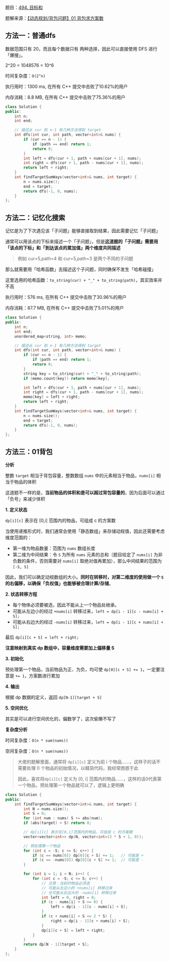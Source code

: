 题目：[494. 目标和](https://leetcode-cn.com/problems/target-sum/)

题解来源：[【动态规划/背包问题】01 背包求方案数](https://mp.weixin.qq.com/s?__biz=MzU4NDE3MTEyMA==&mid=2247488724&idx=1&sn=68b106ec37730b9ce3988195ae45ac7b&chksm=fd9cbfcbcaeb36dd59df2aa48f530b22897e20bf824e99f4d68ac09e8521b8cfc3b22bb44927&scene=178&cur_album_id=1751702161341628417#rd)

## 方法一：普通dfs

数据范围只有 20，而且每个数据只有 两种选择，因此可以直接使用 DFS 进行「爆搜」。

2^20 = 1048576 = 10^6

时间复杂度：`O(2^n)`

执行用时：1300 ms, 在所有 C++ 提交中击败了10.62%的用户

内存消耗：8.8 MB, 在所有 C++ 提交中击败了75.36%的用户

```c++
class Solution {
public:
    int n;
    int end;

    // 描述从 cur 到 n-1 有几种方法得到 target
    int dfs(int cur, int path, vector<int>& nums) {
        if (cur == n - 1) {
            if (path == end) return 1;
            return 0;
        }
        int left = dfs(cur + 1, path + nums[cur + 1], nums);
        int right = dfs(cur + 1, path - nums[cur + 1], nums);
        return left + right;
    }
    int findTargetSumWays(vector<int>& nums, int target) {
        n = nums.size();
        end = target;
        return dfs(-1, 0, nums);
    }
};
```

## 方法二：记忆化搜索

记忆是为了下次遇见该「子问题」能够直接取到结果，因此需要记忆「子问题」

通常可以用该点的下标来描述一个「子问题」，但是**这道题的「子问题」需要用「该点的下标」和「到达该点的累加值」两个维度共同描述**

> 例如 cur=5,path=4 和 cur=5,path=3 是两个不同的子问题

那么就需要用「哈希函数」去描述这个子问题，同时确保不发生「哈希碰撞」

这里选用的哈希函数：`to_string(cur) + "_" + to_string(path)`，其实效率并不高

执行用时：576 ms, 在所有 C++ 提交中击败了30.96%的用户

内存消耗：87.7 MB, 在所有 C++ 提交中击败了5.01%的用户

```c++
class Solution {
public:
    int n;
    int end;
    unordered_map<string, int> memo;

    // 描述从 cur 到 n-1 有几种方法得到 target
    int dfs(int cur, int path, vector<int>& nums) {
        if (cur == n - 1) {
            if (path == end) return 1;
            return 0;
        }
        string key = to_string(cur) + "_" + to_string(path);
        if (memo.count(key)) return memo[key];

        int left = dfs(cur + 1, path + nums[cur + 1], nums);
        int right = dfs(cur + 1, path - nums[cur + 1], nums);
        memo[key] = left + right;
        return left + right;
    }
    int findTargetSumWays(vector<int>& nums, int target) {
        n = nums.size();
        end = target;
        return dfs(-1, 0, nums);
    }
};
```

## 方法三：01背包

**分析**

整数 `target` 相当于背包容量，整数数组 `nums` 中的元素相当于物品，`nums[i]` 相当于物品的体积

这道题不一样的是，**当前物品的体积和是可以超过背包容量的**，因为后面可以通过「负号」来减少体积

**1. 定义状态**

`dp[i][c]` 表示在 [0,i] 范围内的物品，可组成 c 的方案数

当使用递推形式时，我们通常会使用「静态数组」来存储动规值，因此还需要考虑维度范围的：

- 第一维为物品数量：范围为 `nums` 数组长度
- 第二维为中间结果：令 `S` 为所有 `nums` 元素的总和（题目给定了 `nums[i]` 为非负数的条件，否则需要对 `nums[i]` 取绝对值再累加），那么中间结果的范围为 `[-S, S]`

因此，我们可以确定动规数组的大小。**同时在转移时，对第二维度的使用做一个 `S` 的右偏移，以确保「负权值」也能够被合理计算/存储**。

**2. 状态转移方程**

- 每个物体必须要被选，因此不能从上一个物品处继承。
- 可能从左边小的经过 `+nums[i]` 转移过来，`left = dp[i - 1][c - nums[i] + S];`
- 可能从右边大的经过 `-nums[i]` 转移过来，`left = dp[i - 1][c + nums[i] + S];`

最后 `dp[i][c + S] = left + right;`

**注意映射到真实 dp 数组中，容量维度需要加上偏移量 S**

**3. 初始化**

预处理第一个物品，当前物品为正、为负，均可使 `dp[0][c + S] += 1`，一定要注意是 `+= 1`，方案数进行累加

**4. 输出**

根据 dp 数据的定义，返回 `dp[N-1][target + S]`

**5. 空间优化**

其实是可以进行空间优化的，偏数学了，这次偷懒不写了

**复杂度分析**

时间复杂度：`O(n * sum(nums))`

空间复杂度：`O(n * sum(nums))`

> 大佬的题解里面，通常将 `dp[i][c]` 定义为前 i 个物品......，这样子的话不需要处理 0 个物品的初始情况，以精简代码，我经常困惑于此
>
> 因此，喜欢将`dp[i][c]` 定义为 [0, i] 范围内的物品......，这样的话0代表第一个物品，预处理第一个物品就可以了，逻辑上更明确

```c++
class Solution {
public:
    int findTargetSumWays(vector<int>& nums, int target) {
        int N = nums.size();
        int S = 0;
        for (int num : nums) S += abs(num);
        if (abs(target) > S) return 0;

        // dp[i][c] 表示在[0,i]范围内的物品，可组成 c 的方案数
        vector<vector<int>> dp(N, vector<int>(2 * S + 1, 0));

        // 预处理第一个物品
        for (int c = -S; c <= S; c++) {
            if (c == nums[0]) dp[0][c + S] += 1;   // 可能是 +
            if (c == -nums[0]) dp[0][c + S] += 1;  // 可能是 -
        }

        for (int i = 1; i < N; i++) {
            for (int c = -S; c <= S; c++) {
                // 注意：当前的物品必须选
                // 可能从左边小的 +nums[i] 转移过来
                // 也可能从右边大的 -nums[i] 转移过来
                int left = 0, right = 0;
                if (c - nums[i] + S >= 0) {
                    left = dp[i - 1][c - nums[i] + S];
                }
                if (c + nums[i] + S <= 2 * S) {
                    right = dp[i - 1][c + nums[i] + S];
                }
                dp[i][c + S] = left + right;
            }
        }
        return dp[N - 1][target + S];
    }
};

```

